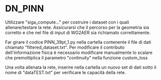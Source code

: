 # DN_PINN
Utilizzare "siga_compute..." per costruire i dataset con i quali allenare/testare la rete.
Assicurarsi che il percorso per la geometria sia corretto e che nel file di input di WG2AER sia richiamato correttamente.

Far girare il codice PINN_39pt_1.py nella cartella contenente il file di dati chiamato "filtered_dataset.txt".
Per modificare il contributo dell'informazione fisica è necessario modificare manualmente lo scalare che premoltiplica il parametro "continuity" nella funzione custom_loss

Una volta allenata la rete, inserire nella cartella un nuovo set di dati sotto il nome di "dataTEST.txt" per verificare le capacità della rete.
